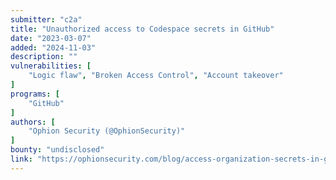 ```yaml
---
submitter: "c2a"
title: "Unauthorized access to Codespace secrets in GitHub"
date: "2023-03-07"
added: "2024-11-03"
description: ""
vulnerabilities: [
    "Logic flaw", "Broken Access Control", "Account takeover"
]
programs: [
    "GitHub"
]
authors: [
    "Ophion Security (@OphionSecurity)"
]
bounty: "undisclosed"
link: "https://ophionsecurity.com/blog/access-organization-secrets-in-github"
---
```




